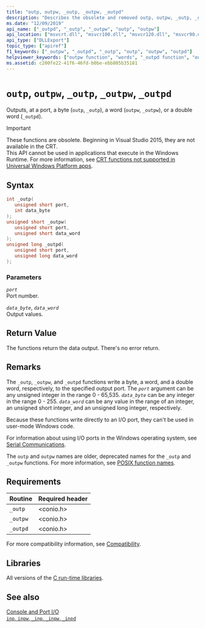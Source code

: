 ```yaml
---
title: "outp, outpw, _outp, _outpw, _outpd"
description: "Describes the obsolete and removed outp, outpw, _outp, _outpw, and _outpd functions of the Microsoft C runtime library (CRT)."
ms.date: "12/09/2019"
api_name: ["_outpd", "_outp", "_outpw", "outp", "outpw"]
api_location: ["msvcrt.dll", "msvcr100.dll", "msvcr120.dll", "msvcr90.dll", "msvcr110_clr0400.dll", "msvcr110.dll", "msvcr80.dll"]
api_type: ["DLLExport"]
topic_type: ["apiref"]
f1_keywords: ["_outpw", "_outpd", "_outp", "outp", "outpw", "outpd"]
helpviewer_keywords: ["outpw function", "words", "_outpd function", "outpd function", "outp function", "ports, writing bytes at", "bytes, writing to ports", "words, writing to ports", "double words", "double words, writing to ports", "_outpw function", "_outp function"]
ms.assetid: c200fe22-41f6-46fd-b0be-ebb805b35181
---
```

# `outp`, `outpw`, `_outp`, `_outpw`, `_outpd`

Outputs, at a port, a byte (`outp`, `_outp`), a word (`outpw`, `_outpw`), or a double word (`_outpd`).

> [!IMPORTANT]
> These functions are obsolete. Beginning in Visual Studio 2015, they are not available in the CRT.\
> This API cannot be used in applications that execute in the Windows Runtime. For more information, see [CRT functions not supported in Universal Windows Platform apps](../cppcx/crt-functions-not-supported-in-universal-windows-platform-apps.md).

## Syntax

```cpp
int _outp(
   unsigned short port,
   int data_byte
);
unsigned short _outpw(
   unsigned short port,
   unsigned short data_word
);
unsigned long _outpd(
   unsigned short port,
   unsigned long data_word
);
```

### Parameters

*`port`*\
Port number.

*`data_byte`*, *`data_word`*\
Output values.

## Return Value

The functions return the data output. There's no error return.

## Remarks

The `_outp`, `_outpw`, and `_outpd` functions write a byte, a word, and a double word, respectively, to the specified output port. The *`port`* argument can be any unsigned integer in the range 0 - 65,535. *`data_byte`* can be any integer in the range 0 - 255. *`data_word`* can be any value in the range of an integer, an unsigned short integer, and an unsigned long integer, respectively.

Because these functions write directly to an I/O port, they can't be used in user-mode Windows code.

For information about using I/O ports in the Windows operating system, see [Serial Communications](/previous-versions/ff802693(v=msdn.10)).

The `outp` and `outpw` names are older, deprecated names for the `_outp` and `_outpw` functions. For more information, see [POSIX function names](../error-messages/compiler-warnings/compiler-warning-level-3-c4996.md#posix-function-names).

## Requirements

|Routine|Required header|
|-------------|---------------------|
|`_outp`|\<conio.h>|
|`_outpw`|\<conio.h>|
|`_outpd`|\<conio.h>|

For more compatibility information, see [Compatibility](../c-runtime-library/compatibility.md).

## Libraries

All versions of the [C run-time libraries](../c-runtime-library/crt-library-features.md).

## See also

[Console and Port I/O](../c-runtime-library/console-and-port-i-o.md)\
[`inp`, `inpw`, `_inp`, `_inpw`, `_inpd`](../c-runtime-library/inp-inpw-inpd.md)
